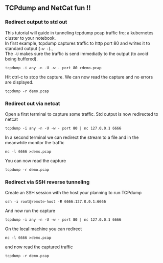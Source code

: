 ## TCPdump and NetCat fun !!

### Redirect output to std out
This tutorial will guide in tunneling tcpdump pcap traffic fro; a kubernetes cluster to your notebook. <br>
In first example, tcpdump captures traffic to http port 80 and writes it to standard output (`-w -`).,<br> 
The `-U` makes sure the traffic is send immediatly to the output (to avoid being buffered).

```
tcpdump -i any -n -U -w - port 80 >demo.pcap 
```
Hit ctrl-c to stop the capture. We can now read the capture and no errors are displayed.
```
tcpdump -r demo.pcap
```

### Redirect out via netcat
Open a first terminal to capture some traffic. Std output is now redirected to netcat 
```
tcpdump -i any -n -U -w - port 80 | nc 127.0.0.1 6666
```
In a second terminal we can redirect the stream to a file and in the meanwhile monitor the traffic
```
nc -l 6666 >demo.pcap 
```
You can now read the capture
```
tcpdump -r demo.pcap
```

### Redirect via SSH reverse tunneling
Create an SSH session with the host your planning to run TCPdump
```
ssh -i root@remote-host -R 6666:127.0.0.1:6666
```
And now run the capture
```
tcpdump -i any -n -U -w - port 80 | nc 127.0.0.1 6666
```
On the local machine you can redirect 
```
nc -l 6666 >demo.pcap 
```
and now read the captured traffic
```
tcpdump -r demo.pcap
```


